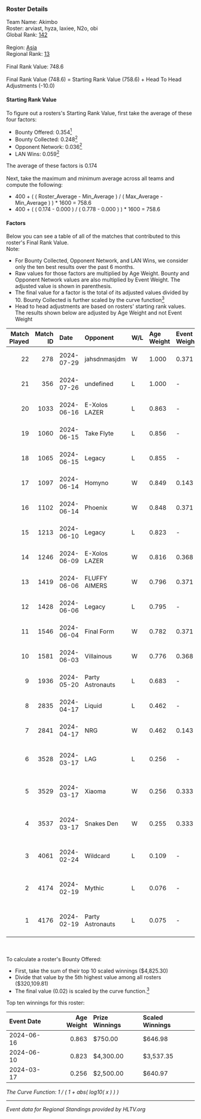 ### Roster Details<br />
Team Name: Akimbo<br />
Roster: arviast, hyza, laxiee, N2o, obi<br />
Global Rank: [142](../standings_global.md)<br />
<br />
Region: [Asia]( ../standings_asia.md)<br />
Regional Rank: [13]( ../standings_asia.md)<br />
<br />
Final Rank Value:  748.6<br />
<br />
Final Rank Value (748.6) = Starting Rank Value (758.6) + Head To Head Adjustments (-10.0)<br />

#### Starting Rank Value<br />
To figure out a rosters's Starting Rank Value, first take the average of these four factors:<br />
- Bounty Offered: 0.354[<sup>1</sup>](#table2)
- Bounty Collected: 0.248[<sup>2</sup>](#table1)
- Opponent Network: 0.036[<sup>2</sup>](#table1)
- LAN Wins: 0.059[<sup>2</sup>](#table1)

The average of these factors is 0.174<br />
<br />
Next, take the maximum and minimum average across all teams and compute the following:<br />
- 400 + ( ( Roster_Average - Min_Average ) / ( Max_Average - Min_Average ) ) * 1600 = 758.6
- 400 + ( ( 0.174 - 0.000 ) / ( 0.778 - 0.000 ) ) * 1600 = 758.6


#### Factors<br />
Below you can see a table of all of the matches that contributed to this roster's Final Rank Value.<br />
Note:<br />

- For Bounty Collected, Opponent Network, and LAN Wins, we consider only the ten best results over the past 6 months.
- Raw values for those factors are multiplied by Age Weight. Bounty and Opponent Network values are also multiplied by Event Weight. The adjusted value is shown in parenthesis.
- The final value for a factor is the total of its adjusted values divided by 10. Bounty Collected is further scaled by the curve function[<sup>3</sup>](#curveFunction)
- Head to head adjustments are based on rosters' starting rank values. The results shown below are adjusted by Age Weight and not Event Weight
<span id="table1"></span><br />


| Match Played | Match ID | Date       | Opponent         | W/L | Age Weight | Event Weight | Bounty Collected | Opponent Network | LAN Wins  | H2H Adj. | Roster                                 |
| -: | -: | :- | :- | :- | :- | :- | :- | :- | :- | -: | :- |
|           22 |      278 | 2024-07-29 | jahsdnmasjdm     | W   | 1.000      | 0.371        | 0.000 (0.000)    | 0.000 (0.000)    | 0 (0.000) |     3.75 | arviast, hyza, laxiee, N2o, obi        |
|           21 |      356 | 2024-07-26 | undefined        | L   | 1.000      | -            | -                | -                | -         |   -23.94 | hyza, kmrn, laxiee, N2o, obi           |
|           20 |     1033 | 2024-06-16 | E-Xolos LAZER    | L   | 0.863      | -            | -                | -                | -         |   -12.64 | calamity, kralz , laxiee, N2o, obi     |
|           19 |     1060 | 2024-06-15 | Take Flyte       | L   | 0.856      | -            | -                | -                | -         |   -17.42 | calamity, kralz , laxiee, N2o, obi     |
|           18 |     1065 | 2024-06-15 | Legacy           | L   | 0.855      | -            | -                | -                | -         |    -5.87 | calamity, kralz , laxiee, N2o, obi     |
|           17 |     1097 | 2024-06-14 | Homyno           | W   | 0.849      | 0.143        | 0.007 (0.001)    | 0.153 (0.019)    | 0 (0.000) |     8.95 | calamity, kralz , laxiee, N2o, obi     |
|           16 |     1102 | 2024-06-14 | Phoenix          | W   | 0.848      | 0.371        | 0.004 (0.001)    | 0.270 (0.085)    | 0 (0.000) |    11.38 | calamity, kralz , laxiee, N2o, obi     |
|           15 |     1213 | 2024-06-10 | Legacy           | L   | 0.823      | -            | -                | -                | -         |    -5.50 | calamity, kralz , laxiee, N2o, obi     |
|           14 |     1246 | 2024-06-09 | E-Xolos LAZER    | W   | 0.816      | 0.368        | 0.011 (0.003)    | 0.376 (0.113)    | 0 (0.000) |    12.53 | calamity, kralz , laxiee, N2o, obi     |
|           13 |     1419 | 2024-06-06 | FLUFFY AIMERS    | W   | 0.796      | 0.371        | 0.003 (0.001)    | 0.304 (0.090)    | 0 (0.000) |    10.21 | calamity, kralz , laxiee, N2o, obi     |
|           12 |     1428 | 2024-06-06 | Legacy           | L   | 0.795      | -            | -                | -                | -         |    -5.27 | calamity, kralz , laxiee, N2o, obi     |
|           11 |     1546 | 2024-06-04 | Final Form       | W   | 0.782      | 0.371        | 0.003 (0.001)    | 0.063 (0.018)    | 0 (0.000) |     8.36 | calamity, kralz , laxiee, N2o, obi     |
|           10 |     1581 | 2024-06-03 | Villainous       | W   | 0.776      | 0.368        | 0.003 (0.001)    | 0.000 (0.000)    | 0 (0.000) |     5.56 | calamity, kralz , laxiee, N2o, obi     |
|            9 |     1936 | 2024-05-20 | Party Astronauts | L   | 0.683      | -            | -                | -                | -         |    -6.09 | calamity, kralz , laxiee, N2o, obi     |
|            8 |     2835 | 2024-04-17 | Liquid           | L   | 0.462      | -            | -                | -                | -         |    -0.14 | calamity, kralz , laxiee, N2o, obi     |
|            7 |     2841 | 2024-04-17 | NRG              | W   | 0.462      | 0.143        | 0.020 (0.001)    | 0.502 (0.033)    | 0 (0.000) |     9.43 | calamity, kralz , laxiee, N2o, obi     |
|            6 |     3528 | 2024-03-17 | LAG              | L   | 0.256      | -            | -                | -                | -         |    -3.17 | arviast, C4LLM3SU3, calamity, N2o, obi |
|            5 |     3529 | 2024-03-17 | Xiaoma           | W   | 0.256      | 0.333        | 0.001 (0.000)    | 0.010 (0.001)    | 1 (0.256) |     1.87 | arviast, C4LLM3SU3, calamity, N2o, obi |
|            4 |     3537 | 2024-03-17 | Snakes Den       | W   | 0.255      | 0.333        | 0.000 (0.000)    | 0.000 (0.000)    | 1 (0.255) |     0.96 | arviast, C4LLM3SU3, calamity, N2o, obi |
|            3 |     4061 | 2024-02-24 | Wildcard         | L   | 0.109      | -            | -                | -                | -         |    -1.17 | C4LLM3SU3, calamity, laxiee, N2o, obi  |
|            2 |     4174 | 2024-02-19 | Mythic           | L   | 0.076      | -            | -                | -                | -         |    -1.08 | C4LLM3SU3, calamity, laxiee, N2o, obi  |
|            1 |     4176 | 2024-02-19 | Party Astronauts | L   | 0.075      | -            | -                | -                | -         |    -0.67 | C4LLM3SU3, calamity, laxiee, N2o, obi  |

<br />
<span id="table2"></span><br />
To calculate a roster's Bounty Offered:<br />

- First, take the sum of their top 10 scaled winnings ($4,825.30)
- Divide that value by the 5th highest value among all rosters ($320,109.81)
- The final value (0.02) is scaled by the curve function.[<sup>3</sup>](#curveFunction)

Top ten winnings for this roster:<br />

| Event Date | Age Weight | Prize Winnings | Scaled Winnings |
| :- | -: | :- | :- |
| 2024-06-16 |      0.863 | $750.00        | $646.98         |
| 2024-06-10 |      0.823 | $4,300.00      | $3,537.35       |
| 2024-03-17 |      0.256 | $2,500.00      | $640.97         |


<span id="curveFunction"></span>_The Curve Function: 1 / ( 1 + abs( log10( x ) ) )_<br />

---
_Event data for Regional Standings provided by HLTV.org_<br />
